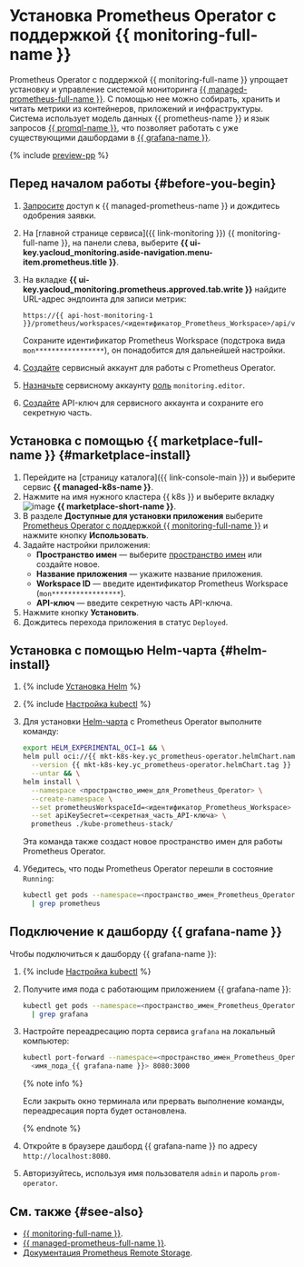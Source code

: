 # Установка Prometheus Operator с поддержкой {{ monitoring-full-name }}

Prometheus Operator с поддержкой {{ monitoring-full-name }} упрощает установку и управление системой мониторинга [{{ managed-prometheus-full-name }}](../../../monitoring/operations/prometheus/index.md). С помощью нее можно собирать, хранить и читать метрики из контейнеров, приложений и инфраструктуры. Система использует модель данных {{ prometheus-name }} и язык запросов [{{ promql-name }}](https://prometheus.io/docs/prometheus/latest/querying/basics/), что позволяет работать с уже существующими дашбордами в [{{ grafana-name }}](https://grafana.com/grafana/).

{% include [preview-pp](../../../_includes/preview-pp.md) %}

## Перед началом работы {#before-you-begin}

1. [Запросите](../../../monitoring/operations/prometheus/index.md#access) доступ к {{ managed-prometheus-name }} и дождитесь одобрения заявки. 
1. На [главной странице сервиса]({{ link-monitoring }}) {{ monitoring-full-name }}, на панели слева, выберите **{{ ui-key.yacloud_monitoring.aside-navigation.menu-item.prometheus.title }}**.
1. На вкладке **{{ ui-key.yacloud_monitoring.prometheus.approved.tab.write }}** найдите URL-адрес эндпоинта для записи метрик:

   ```text
   https://{{ api-host-monitoring-1 }}/prometheus/workspaces/<идентификатор_Prometheus_Workspace>/api/v1/write
   ```

   Сохраните идентификатор Prometheus Workspace (подстрока вида `mon*****************`), он понадобится для дальнейшей настройки.

1. [Создайте](../../../iam/operations/sa/create.md) сервисный аккаунт для работы с Prometheus Operator.
1. [Назначьте](../../../iam/operations/sa/assign-role-for-sa.md) сервисному аккаунту [роль](../../../monitoring/security/index.md#monitoring-editor) `monitoring.editor`.
1. [Создайте](../../../iam/operations/api-key/create.md) API-ключ для сервисного аккаунта и сохраните его секретную часть.

## Установка с помощью {{ marketplace-full-name }} {#marketplace-install}

1. Перейдите на [страницу каталога]({{ link-console-main }}) и выберите сервис **{{ managed-k8s-name }}**.
1. Нажмите на имя нужного кластера {{ k8s }} и выберите вкладку ![image](../../../_assets/marketplace.svg) **{{ marketplace-short-name }}**.
1. В разделе **Доступные для установки приложения** выберите [Prometheus Operator с поддержкой {{ monitoring-full-name }}](/marketplace/products/yc/prometheus-operator) и нажмите кнопку **Использовать**.
1. Задайте настройки приложения:
   * **Пространство имен** — выберите [пространство имен](../../concepts/index.md#namespace) или создайте новое.
   * **Название приложения** — укажите название приложения.
   * **Workspace ID** — введите идентификатор Prometheus Workspace (`mon*****************`).
   * **API-ключ** — введите секретную часть API-ключа.
1. Нажмите кнопку **Установить**.
1. Дождитесь перехода приложения в статус `Deployed`.

## Установка с помощью Helm-чарта {#helm-install}

1. {% include [Установка Helm](../../../_includes/managed-kubernetes/helm-install.md) %}
1. {% include [Настройка kubectl](../../../_includes/managed-kubernetes/kubectl-install.md) %}
1. Для установки [Helm-чарта](https://helm.sh/docs/topics/charts/) с Prometheus Operator выполните команду:

   ```bash
   export HELM_EXPERIMENTAL_OCI=1 && \
   helm pull oci://{{ mkt-k8s-key.yc_prometheus-operator.helmChart.name }} \
     --version {{ mkt-k8s-key.yc_prometheus-operator.helmChart.tag }} \
     --untar && \
   helm install \
     --namespace <пространство_имен_для_Prometheus_Operator> \
     --create-namespace \
     --set prometheusWorkspaceId=<идентификатор_Prometheus_Workspace> \
     --set apiKeySecret=<секретная_часть_API-ключа> \
     prometheus ./kube-prometheus-stack/
   ```

   Эта команда также создаст новое пространство имен для работы Prometheus Operator.

1. Убедитесь, что поды Prometheus Operator перешли в состояние `Running`:

   ```bash
   kubectl get pods --namespace=<пространство_имен_Prometheus_Operator> \
     | grep prometheus
   ```

## Подключение к дашборду {{ grafana-name }}

Чтобы подключиться к дашборду {{ grafana-name }}:

1. {% include [Настройка kubectl](../../../_includes/managed-kubernetes/kubectl-install.md) %}
1. Получите имя пода с работающим приложением {{ grafana-name }}:

   ```bash
   kubectl get pods --namespace=<пространство_имен_Prometheus_Operator> \
     | grep grafana
   ```

1. Настройте переадресацию порта сервиса `grafana` на локальный компьютер:

   ```bash
   kubectl port-forward --namespace=<пространство_имен_Prometheus_Operator> \
     <имя_пода_{{ grafana-name }}> 8080:3000
   ```

   {% note info %}

   Если закрыть окно терминала или прервать выполнение команды, переадресация порта будет остановлена.

   {% endnote %}

1. Откройте в браузере дашборд {{ grafana-name }} по адресу `http://localhost:8080`.
1. Авторизуйтесь, используя имя пользователя `admin` и пароль `prom-operator`.

## См. также {#see-also}

* [{{ monitoring-full-name }}](/services/monitoring).
* [{{ managed-prometheus-full-name }}](../../../monitoring/operations/prometheus/index.md).
* [Документация Prometheus Remote Storage](https://prometheus.io/docs/prometheus/latest/storage/#remote-storage-integrations).
